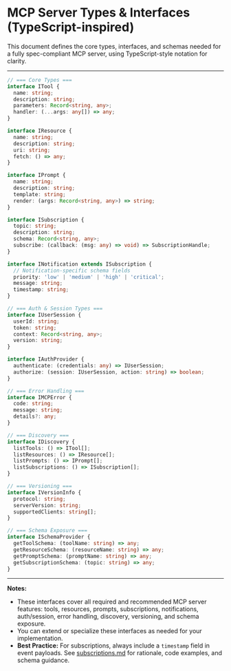 # MCP Server Types & Interfaces (TypeScript-inspired)

This document defines the core types, interfaces, and schemas needed for a fully spec-compliant MCP server, using TypeScript-style notation for clarity.

---

```typescript
// === Core Types ===
interface ITool {
  name: string;
  description: string;
  parameters: Record<string, any>;
  handler: (...args: any[]) => any;
}

interface IResource {
  name: string;
  description: string;
  uri: string;
  fetch: () => any;
}

interface IPrompt {
  name: string;
  description: string;
  template: string;
  render: (args: Record<string, any>) => string;
}

interface ISubscription {
  topic: string;
  description: string;
  schema: Record<string, any>;
  subscribe: (callback: (msg: any) => void) => SubscriptionHandle;
}

interface INotification extends ISubscription {
  // Notification-specific schema fields
  priority: 'low' | 'medium' | 'high' | 'critical';
  message: string;
  timestamp: string;
}

// === Auth & Session Types ===
interface IUserSession {
  userId: string;
  token: string;
  context: Record<string, any>;
  version: string;
}

interface IAuthProvider {
  authenticate: (credentials: any) => IUserSession;
  authorize: (session: IUserSession, action: string) => boolean;
}

// === Error Handling ===
interface IMCPError {
  code: string;
  message: string;
  details?: any;
}

// === Discovery ===
interface IDiscovery {
  listTools: () => ITool[];
  listResources: () => IResource[];
  listPrompts: () => IPrompt[];
  listSubscriptions: () => ISubscription[];
}

// === Versioning ===
interface IVersionInfo {
  protocol: string;
  serverVersion: string;
  supportedClients: string[];
}

// === Schema Exposure ===
interface ISchemaProvider {
  getToolSchema: (toolName: string) => any;
  getResourceSchema: (resourceName: string) => any;
  getPromptSchema: (promptName: string) => any;
  getSubscriptionSchema: (topic: string) => any;
}
```

---


**Notes:**
- These interfaces cover all required and recommended MCP server features: tools, resources, prompts, subscriptions, notifications, auth/session, error handling, discovery, versioning, and schema exposure.
- You can extend or specialize these interfaces as needed for your implementation.
- **Best Practice:** For subscriptions, always include a `timestamp` field in event payloads. See [subscriptions.md](./subscriptions.md) for rationale, code examples, and schema guidance.
